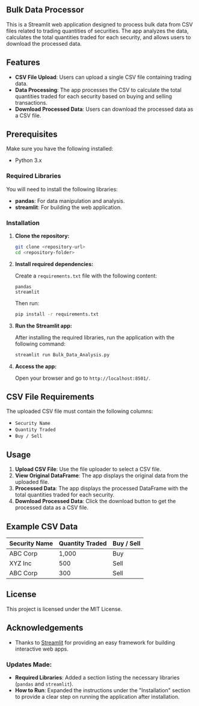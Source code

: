  ## Bulk Data Processor

This is a Streamlit web application designed to process bulk data from CSV files related to trading quantities of securities. The app analyzes the data, calculates the total quantities traded for each security, and allows users to download the processed data.

## Features

- **CSV File Upload**: Users can upload a single CSV file containing trading data.
- **Data Processing**: The app processes the CSV to calculate the total quantities traded for each security based on buying and selling transactions.
- **Download Processed Data**: Users can download the processed data as a CSV file.

## Prerequisites

Make sure you have the following installed:

- Python 3.x

### Required Libraries

You will need to install the following libraries:

- **pandas**: For data manipulation and analysis.
- **streamlit**: For building the web application.

### Installation

1. **Clone the repository:**

   ```bash
   git clone <repository-url>
   cd <repository-folder>
   ```

2. **Install required dependencies:**

   Create a `requirements.txt` file with the following content:

   ```
   pandas
   streamlit
   ```

   Then run:

   ```bash
   pip install -r requirements.txt
   ```

3. **Run the Streamlit app:**

   After installing the required libraries, run the application with the following command:

   ```bash
   streamlit run Bulk_Data_Analysis.py
   ```

4. **Access the app:**

   Open your browser and go to `http://localhost:8501/`.

## CSV File Requirements

The uploaded CSV file must contain the following columns:

- `Security Name `
- `Quantity Traded `
- `Buy / Sell `

## Usage

1. **Upload CSV File**: Use the file uploader to select a CSV file.
2. **View Original DataFrame**: The app displays the original data from the uploaded file.
3. **Processed Data**: The app displays the processed DataFrame with the total quantities traded for each security.
4. **Download Processed Data**: Click the download button to get the processed data as a CSV file.

## Example CSV Data

| Security Name  | Quantity Traded | Buy / Sell |
|----------------|-----------------|------------|
| ABC Corp       | 1,000           | Buy        |
| XYZ Inc        | 500             | Sell       |
| ABC Corp       | 300             | Sell       |

## License

This project is licensed under the MIT License.

## Acknowledgements

- Thanks to [Streamlit](https://streamlit.io/) for providing an easy framework for building interactive web apps.

### Updates Made:
- **Required Libraries**: Added a section listing the necessary libraries (`pandas` and `streamlit`).
- **How to Run**: Expanded the instructions under the "Installation" section to provide a clear step on running the application after installation.

